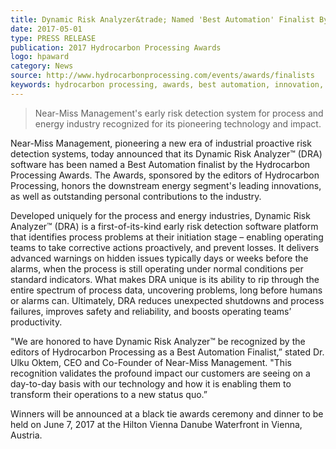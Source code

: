 ```yaml
---
title: Dynamic Risk Analyzer&trade; Named 'Best Automation' Finalist By Hydrocarbon Processing Awards
date: 2017-05-01
type: PRESS RELEASE
publication: 2017 Hydrocarbon Processing Awards
logo: hpaward
category: News
source: http://www.hydrocarbonprocessing.com/events/awards/finalists
keywords: hydrocarbon processing, awards, best automation, innovation, safety 
---
```


> Near-Miss Management's early risk detection system for process and energy industry recognized for its pioneering
technology and impact.

Near-Miss Management, pioneering a new era of industrial proactive risk detection systems, today announced
that its Dynamic Risk Analyzer™ (DRA) software has been named a Best Automation finalist by the
Hydrocarbon Processing Awards. The Awards, sponsored by the editors of Hydrocarbon Processing, honors the
downstream energy segment's leading innovations, as well as outstanding personal contributions to the industry.

Developed uniquely for the process and energy industries, Dynamic Risk Analyzer™ (DRA) is a first-of-its-kind
early risk detection software platform that identifies process problems at their initiation stage – enabling
operating teams to take corrective actions proactively, and prevent losses. It delivers advanced warnings on
hidden issues typically days or weeks before the alarms, when the process is still operating under normal
conditions per standard indicators. What makes DRA unique is its ability to rip through the entire spectrum of
process data, uncovering problems, long before humans or alarms can. Ultimately, DRA reduces unexpected
shutdowns and process failures, improves safety and reliability, and boosts operating teams’ productivity.

"We are honored to have Dynamic Risk Analyzer™ be recognized by the editors of Hydrocarbon Processing as
a Best Automation Finalist,” stated Dr. Ulku Oktem, CEO and Co-Founder of Near-Miss Management. "This
recognition validates the profound impact our customers are seeing on a day-to-day basis with our technology
and how it is enabling them to transform their operations to a new status quo.”

Winners will be announced at a black tie awards ceremony and dinner to be held on June 7, 2017 at the Hilton
Vienna Danube Waterfront in Vienna, Austria. 
